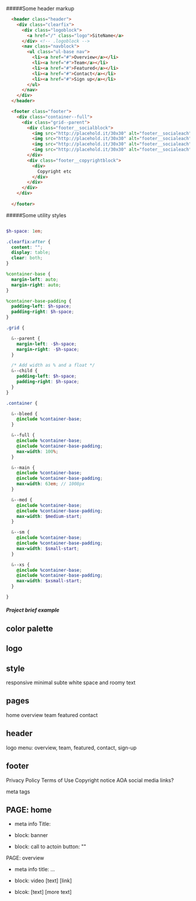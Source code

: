 #####Some header markup
```html
  <header class="header">
    <div class="clearfix">
      <div class="logoblock">
        <a href="/" class="logo">SiteName</a>
      </div> <!-- .logoblock -->
      <nav class="navblock">
        <ul class="ul-base nav">
          <li><a href="#">Overview</a></li>
          <li><a href="#">Team</a></li>
          <li><a href="#">Featured</a></li>
          <li><a href="#">Contact</a></li>
          <li><a href="#">Sign up</a></li>
        </ul>
      </nav>
    </div>
  </header>
```

```html
  <footer class="footer">
    <div class="container--full">
      <div class="grid--parent">
        <div class="footer__socialblock">
          <img src="http://placehold.it/30x30" alt="footer__socialeach" />
          <img src="http://placehold.it/30x30" alt="footer__socialeach" />
          <img src="http://placehold.it/30x30" alt="footer__socialeach" />
          <img src="http://placehold.it/30x30" alt="footer__socialeach" />
        </div>
        <div class="footer__copyrightblock">
          <div>
            Copyright etc
          </div>
        </div>
      </div>      
    </div>
    
  </footer>
```

#####Some utility styles
```scss

$h-space: 1em;

.clearfix:after {
  content: "";
  display: table;
  clear: both;
}

%container-base {
  margin-left: auto;
  margin-right: auto;
}

%container-base-padding {
  padding-left: $h-space;
  padding-right: $h-space;
}

.grid {

  &--parent {
    margin-left: -$h-space;
    margin-right: -$h-space;
  }

  /* Add width as % and a float */
  &--child {
    padding-left: $h-space;
    padding-right: $h-space;
  }
}

.container {

  &--bleed {
    @include %container-base;
  }

  &--full {
    @include %container-base;
    @include %container-base-padding;
    max-width: 100%;
  }

  &--main {
    @include %container-base;
    @include %container-base-padding;
    max-width: 63em; // 1008px
  }

  &--med {
    @include %container-base;
    @include %container-base-padding;
    max-width: $medium-start;
  }

  &--sm {
    @include %container-base;
    @include %container-base-padding;
    max-width: $small-start;
  }

  &--xs {
    @include %container-base;
    @include %container-base-padding;
    max-width: $xsmall-start;
  }

}
```


##### Project brief example
color palette
-------------

logo
----

style
-----
responsive
minimal
subte
white space and roomy text

pages
-----
home
overview
team
featured
contact



header
------
logo
menu: overview, team, featured, contact, sign-up

footer
------
Privacy Policy
Terms of Use
Copyright notice
AOA 
social media links?

meta tags

PAGE: home
----------
- meta info
Title: 

- block: banner


- block: call to actoin
button: ""


PAGE: overview
- meta info
title: ...

- block: video
[text]
[link]

- blcok: 
[text]
[more text]

